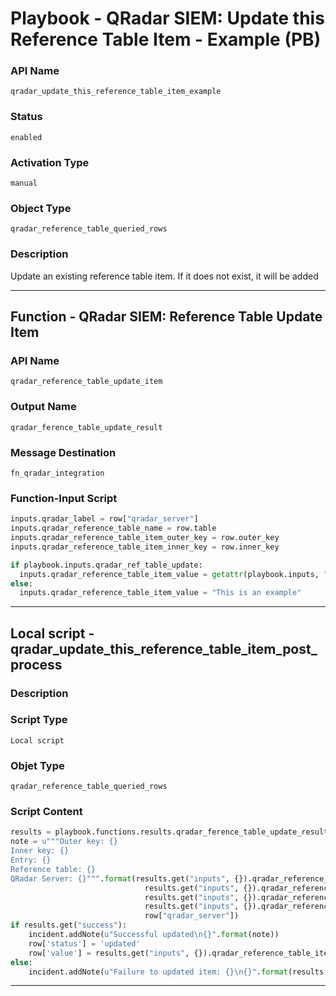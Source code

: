 <!--
    DO NOT MANUALLY EDIT THIS FILE
    THIS FILE IS AUTOMATICALLY GENERATED WITH resilient-sdk codegen
    Generated with resilient-sdk v49.1.51
-->

# Playbook - QRadar SIEM: Update this Reference Table Item - Example (PB)

### API Name
`qradar_update_this_reference_table_item_example`

### Status
`enabled`

### Activation Type
`manual`

### Object Type
`qradar_reference_table_queried_rows`

### Description
Update an existing reference table item. If it does not exist, it will be added


---
## Function - QRadar SIEM: Reference Table Update Item

### API Name
`qradar_reference_table_update_item`

### Output Name
`qradar_ference_table_update_result`

### Message Destination
`fn_qradar_integration`

### Function-Input Script
```python
inputs.qradar_label = row["qradar_server"]
inputs.qradar_reference_table_name = row.table
inputs.qradar_reference_table_item_outer_key = row.outer_key
inputs.qradar_reference_table_item_inner_key = row.inner_key

if playbook.inputs.qradar_ref_table_update:
  inputs.qradar_reference_table_item_value = getattr(playbook.inputs, "qradar_ref_table_update")
else:
  inputs.qradar_reference_table_item_value = "This is an example"
```

---

## Local script - qradar_update_this_reference_table_item_post_process

### Description


### Script Type
`Local script`

### Objet Type
`qradar_reference_table_queried_rows`

### Script Content
```python
results = playbook.functions.results.qradar_ference_table_update_result
note = u"""Outer key: {}
Inner key: {}
Entry: {}
Reference table: {}
QRadar Server: {}""".format(results.get("inputs", {}).qradar_reference_table_item_outer_key,
                              results.get("inputs", {}).qradar_reference_table_item_inner_key,
                              results.get("inputs", {}).qradar_reference_table_item_value, 
                              results.get("inputs", {}).qradar_reference_table_name,
                              row["qradar_server"])
if results.get("success"):
    incident.addNote(u"Successful updated\n{}".format(note))
    row['status'] = 'updated'
    row['value'] = results.get("inputs", {}).qradar_reference_table_item_value
else:
    incident.addNote(u"Failure to updated item: {}\n{}".format(results.get("reason"), note))
```

---
